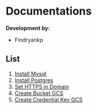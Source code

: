 # Documentations
**Development by:** 
- Findryankp

## List
1. [Install Mysql](https://github.com/Findryankp/documentation-md/blob/main/mysql.md/)
2. [Install Postgres](https://github.com/Findryankp/documentation-md/blob/main/postgres.md/)
3. [Set HTTPS in Domain](https://github.com/Findryankp/documentation-md/blob/main/make-domain-https.md/)
4. [Create Bucket GCS](https://github.com/Findryankp/documentation-md/blob/main/create-bucket-gcs.md/)
5. [Create Credential Key GCS](https://github.com/Findryankp/documentation-md/blob/main/get-gcs-key.md/)